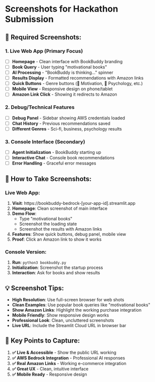 # Screenshots for Hackathon Submission

## 📸 Required Screenshots:

### 1. **Live Web App** (Primary Focus)
- [ ] **Homepage** - Clean interface with BookBuddy branding
- [ ] **Book Query** - User typing "motivational books" 
- [ ] **AI Processing** - "BookBuddy is thinking..." spinner
- [ ] **Results Display** - Formatted recommendations with Amazon links
- [ ] **Quick Buttons** - Genre buttons (🚀 Motivation, 🧠 Psychology, etc.)
- [ ] **Mobile View** - Responsive design on phone/tablet
- [ ] **Amazon Link Click** - Showing it redirects to Amazon

### 2. **Debug/Technical Features**
- [ ] **Debug Panel** - Sidebar showing AWS credentials loaded
- [ ] **Chat History** - Previous recommendations saved
- [ ] **Different Genres** - Sci-fi, business, psychology results

### 3. **Console Interface** (Secondary)
- [ ] **Agent Initialization** - BookBuddy starting up
- [ ] **Interactive Chat** - Console book recommendations
- [ ] **Error Handling** - Graceful error messages

## 📱 How to Take Screenshots:

### Live Web App:
1. **Visit**: https://bookbuddy-bedrock-[your-app-id].streamlit.app
2. **Homepage**: Clean screenshot of main interface
3. **Demo Flow**: 
   - Type "motivational books"
   - Screenshot the loading state
   - Screenshot the results with Amazon links
4. **Features**: Show quick buttons, debug panel, mobile view
5. **Proof**: Click an Amazon link to show it works

### Console Version:
1. **Run**: `python3 bookbuddy.py`
2. **Initialization**: Screenshot the startup process
3. **Interaction**: Ask for books and show results

## 💡 Screenshot Tips:

- **High Resolution**: Use full-screen browser for web shots
- **Clean Examples**: Use popular book queries like "motivational books"
- **Show Amazon Links**: Highlight the working purchase integration
- **Mobile Friendly**: Show responsive design works
- **Professional Look**: Clean, uncluttered screenshots
- **Live URL**: Include the Streamlit Cloud URL in browser bar

## 🎯 Key Points to Capture:

1. **✅ Live & Accessible** - Show the public URL working
2. **✅ AWS Bedrock Integration** - Professional AI responses
3. **✅ Real Amazon Links** - Working e-commerce integration
4. **✅ Great UX** - Clean, intuitive interface
5. **✅ Mobile Ready** - Responsive design